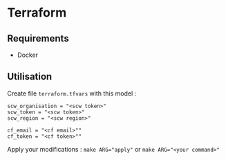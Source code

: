 # Terraform

## Requirements

* Docker

## Utilisation

Create file `terraform.tfvars` with this model :

``` hcl
scw_organisation = "<scw token>"
scw_token = "<scw token>"
scw_region = "<scw region>"

cf_email = "<cf email>""
cf_token = "<cf token>""
```

Apply your modifications : `make ARG="apply"` or `make ARG="<your command>"`